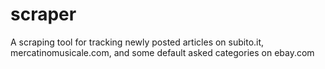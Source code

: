 # scraper
A scraping tool for tracking newly posted articles on subito.it, mercatinomusicale.com, and some default asked categories on ebay.com
